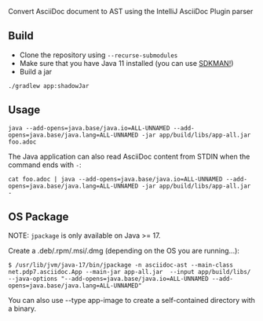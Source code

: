 Convert AsciiDoc document to AST using the IntelliJ AsciiDoc Plugin parser

## Build

* Clone the repository using `--recurse-submodules`
* Make sure that you have Java 11 installed (you can use [SDKMAN!](https://sdkman.io/usage))
* Build a jar

```
./gradlew app:shadowJar
```

## Usage

```
java --add-opens=java.base/java.io=ALL-UNNAMED --add-opens=java.base/java.lang=ALL-UNNAMED -jar app/build/libs/app-all.jar foo.adoc
```

The Java application can also read AsciiDoc content from STDIN when the command ends with `-`:

```
cat foo.adoc | java --add-opens=java.base/java.io=ALL-UNNAMED --add-opens=java.base/java.lang=ALL-UNNAMED -jar app/build/libs/app-all.jar -
```

## OS Package

NOTE: `jpackage` is only available on Java >= 17.

Create a .deb/.rpm/.msi/.dmg (depending on the OS you are running...):

```
$ /usr/lib/jvm/java-17/bin/jpackage -n asciidoc-ast --main-class net.pdp7.asciidoc.App --main-jar app-all.jar  --input app/build/libs/ --java-options "--add-opens=java.base/java.io=ALL-UNNAMED --add-opens=java.base/java.lang=ALL-UNNAMED" 
```

You can also use --type app-image to create a self-contained directory with a binary.
